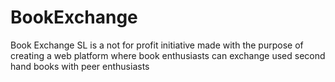 # BookExchange
Book Exchange SL is a not for profit initiative made with the purpose of creating a web platform where book enthusiasts can exchange used second hand books with peer enthusiasts 
